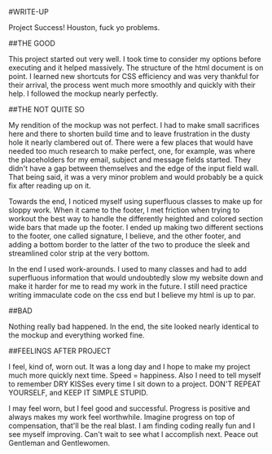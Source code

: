 #WRITE-UP

Project Success! Houston, fuck yo problems.


##THE GOOD

This project started out very well. I took time to consider my options before executing and it helped massively. The structure of the html document is on point. I learned new shortcuts for CSS efficiency and was very thankful for their arrival, the process went much more smoothly and quickly with their help. I followed the mockup nearly perfectly.


##THE NOT QUITE SO

My rendition of the mockup was not perfect. I had to make small sacrifices here and there to shorten build time and to leave frustration in the dusty hole it nearly clambered out of. There were a few places that would have needed too much research to make perfect, one, for example, was where the placeholders for my email, subject and message fields started. They didn't have a gap between themselves and the edge of the input field wall. That being said, it was a very minor problem and would probably be a quick fix after reading up on it. 

Towards the end, I noticed myself using superfluous classes to make up for sloppy work. When it came to the footer, I met friction when trying to workout the best way to handle the differently heighted and colored section wide bars that made up the footer. I ended up making two different sections to the footer, one called signature, I believe, and the other footer, and adding a bottom border to the latter of the two to produce the sleek and streamlined color strip at the very bottom. 

In the end I used work-arounds. I used to many classes and had to add superfluous information that would undoubtedly slow my website down and make it harder for me to read my work in the future. I still need practice writing immaculate code on the css end but I believe my html is up to par. 


##BAD

Nothing really bad happened. In the end, the site looked nearly identical to the mockup and everything worked fine.

##FEELINGS AFTER PROJECT

I feel, kind of, worn out. It was a long day and I hope to make my project much more quickly next time. Speed = happiness. Also I need to tell myself to remember DRY KISSes every time I sit down to a project. DON'T REPEAT YOURSELF, and KEEP IT SIMPLE STUPID. 

I may feel worn, but I feel good and successful. Progress is positive and always makes my work feel worthwhile. Imagine progress on top of compensation, that'll be the real blast. I am finding coding really fun and I see myself improving. Can't wait to see what I accomplish next. Peace out Gentleman and Gentlewomen.